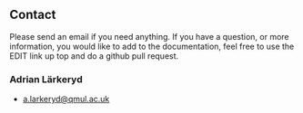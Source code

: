 ## Contact
Please send an email if you need anything. If you have a question, or more information, you would like to add to the documentation, feel free to use the EDIT link up top and do a github pull request.

### Adrian Lärkeryd
* a.larkeryd@qmul.ac.uk
